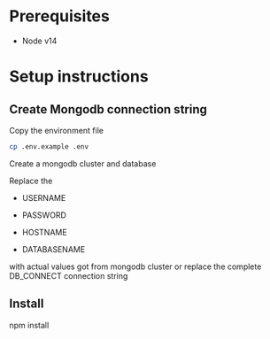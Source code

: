 # Prerequisites 

* Node v14

# Setup instructions

## Create Mongodb connection string

Copy the environment file

```sh
cp .env.example .env
```

Create a mongodb cluster and database

Replace the

* USERNAME

* PASSWORD

* HOSTNAME

* DATABASENAME

with actual values got from mongodb cluster or replace the complete DB_CONNECT connection string

## Install

npm install
